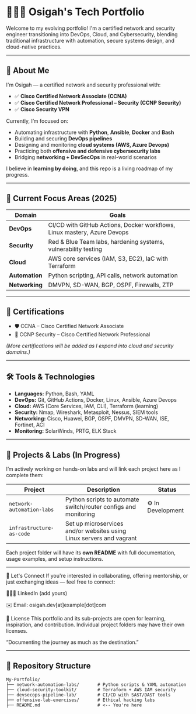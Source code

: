 # 👨🏽‍💻 Osigah's Tech Portfolio

Welcome to my evolving portfolio! I'm a certified network and security engineer transitioning into DevOps, Cloud, and Cybersecurity, blending traditional infrastructure with automation, secure systems design, and cloud-native practices.

---

## 🚀 About Me

I'm Osigah — a certified network and security professional with:

- ✅ **Cisco Certified Network Associate (CCNA)**
- ✅ **Cisco Certified Network Professional – Security (CCNP Security)**
- ✅ **Cisco Security VPN**

Currently, I’m focused on:

- Automating infrastructure with **Python**, **Ansible**, **Docker** and **Bash**
- Building and securing **DevOps pipelines**
- Designing and monitoring **cloud systems (AWS, Azure Devops)**
- Practicing both **offensive and defensive cybersecurity labs**
- Bridging **networking + DevSecOps** in real-world scenarios

I believe in **learning by doing**, and this repo is a living roadmap of my progress.

---

## 🎯 Current Focus Areas (2025)

| Domain | Goals |
|--------|-------|
| **DevOps** | CI/CD with GitHub Actions, Docker workflows, Linux mastery, Azure Devops |
| **Security** | Red & Blue Team labs, hardening systems, vulnerability testing |
| **Cloud** | AWS core services (IAM, S3, EC2), IaC with Terraform |
| **Automation** | Python scripting, API calls, network automation |
| **Networking** | DMVPN, SD-WAN, BGP, OSPF, Firewalls, ZTP

---

## 🧾 Certifications

- 🛡️ CCNA – Cisco Certified Network Associate  
- 🔐 CCNP Security – Cisco Certified Network Professional   

_(More certifications will be added as I expand into cloud and security domains.)_

---

## 🛠️ Tools & Technologies

- **Languages:** Python, Bash, YAML
- **DevOps:** Git, GitHub Actions, Docker, Linux, Ansible, Azure Devops
- **Cloud:** AWS (Core Services, IAM, CLI), Terraform (learning)
- **Security:** Nmap, Wireshark, Metasploit, Nessus, SIEM tools
- **Networking:** Cisco, Huawei, BGP, OSPF, DMVPN, SD-WAN, ISE, Fortinet, ACI
- **Monitoring:** SolarWinds, PRTG, ELK Stack

---

## 🧪 Projects & Labs (In Progress)

I’m actively working on hands-on labs and will link each project here as I complete them:

| Project | Description | Status |
|---------|-------------|--------|
| `network-automation-labs` | Python scripts to automate switch/router configs and monitoring | ⚙️ In Development |
| `infrastructure-as-code` | Set up microservices and/or websites using Linux servers and vagrant |

Each project folder will have its **own README** with full documentation, usage examples, and setup instructions.

---

🤝 Let's Connect
If you're interested in collaborating, offering mentorship, or just exchanging ideas — feel free to connect:

🧑🏽‍💼 LinkedIn (add yours)

✉️ Email: osigah.dev[at]example[dot]com

📜 License
This portfolio and its sub-projects are open for learning, inspiration, and contribution. Individual project folders may have their own licenses.

“Documenting the journey as much as the destination.”

---

## 📂 Repository Structure

```plaintext
My-Portfolio/
├── network-automation-labs/       # Python scripts & YAML automation
├── cloud-security-toolkit/        # Terraform + AWS IAM security
├── devsecops-pipeline-lab/        # CI/CD with SAST/DAST tools
├── offensive-lab-exercises/       # Ethical hacking labs
├── README.md                      # <-- You're here
